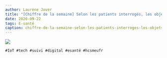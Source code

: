 ```yaml
---
author: Laurène Jover
title: "[Chiffre de la semaine] Selon les patients interrogés, les objets connectés peuvent être un bon moyen de suivre sa santé."
date: 2020-09-22
tags: E-santé
caption: chiffre-de-la-semaine-selon-les-patients-interroges-les-objets-connectes-peuvent-etre-un-bon-moyen-de-suivre-sa-sante.webp
---
```


![](/2020-09-22_chiffre-de-la-semaine-selon-les-patients-interroges-les-objets-connectes-peuvent-etre-un-bon-moyen-de-suivre-sa-sante/chiffre-de-la-semaine-wordpress-kozea-group-770x578px.png)

    #IoT #tech #suivi #digital #esanté #hcsmeufr
